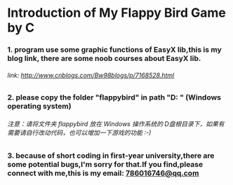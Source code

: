 # Introduction of My Flappy Bird Game by C
### 1. program use some graphic functions of  EasyX lib,this is my blog link, there are some noob courses about EasyX lib. 
###### link: http://www.cnblogs.com/Bw98blogs/p/7168528.html
### 2. please copy the folder "flappybird" in path "D: " (Windows operating system)
###### 注意：请将文件夹 flappybird 放在 Windows 操作系统的 D盘根目录下，如果有需要请自行改动代码，也可以增加一下游戏的功能 :-)
### 3. because of short coding in first-year university,there are some potential bugs,I'm sorry for that.If you find,please connect with me,this is my email: 786016746@qq.com
